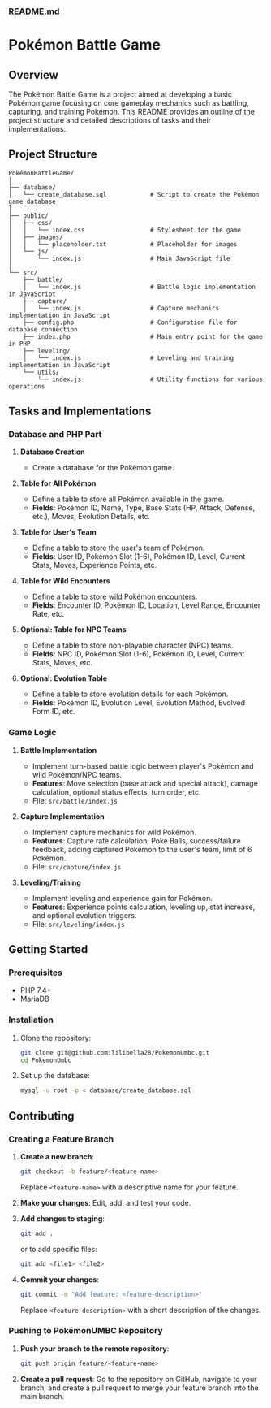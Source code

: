 ### README.md

# Pokémon Battle Game

## Overview
The Pokémon Battle Game is a project aimed at developing a basic Pokémon game focusing on core gameplay mechanics such as battling, capturing, and training Pokémon. This README provides an outline of the project structure and detailed descriptions of tasks and their implementations.

## Project Structure

```plaintext
PokémonBattleGame/
│
├── database/
│   └── create_database.sql            # Script to create the Pokémon game database
│
├── public/
│   ├── css/
│   │   └── index.css                  # Stylesheet for the game
│   ├── images/
│   │   └── placeholder.txt            # Placeholder for images
│   └── js/
│       └── index.js                   # Main JavaScript file
│
└── src/
    ├── battle/
    │   └── index.js                   # Battle logic implementation in JavaScript
    ├── capture/
    │   └── index.js                   # Capture mechanics implementation in JavaScript
    ├── config.php                     # Configuration file for database connection
    ├── index.php                      # Main entry point for the game in PHP
    ├── leveling/
    │   └── index.js                   # Leveling and training implementation in JavaScript
    └── utils/
        └── index.js                   # Utility functions for various operations
```

## Tasks and Implementations

### Database and PHP Part

1. **Database Creation**
   - Create a database for the Pokémon game.
 

2. **Table for All Pokémon**
   - Define a table to store all Pokémon available in the game.
   - **Fields**: Pokémon ID, Name, Type, Base Stats (HP, Attack, Defense, etc.), Moves, Evolution Details, etc.


3. **Table for User's Team**
   - Define a table to store the user's team of Pokémon.
   - **Fields**: User ID, Pokémon Slot (1-6), Pokémon ID, Level, Current Stats, Moves, Experience Points, etc.


4. **Table for Wild Encounters**
   - Define a table to store wild Pokémon encounters.
   - **Fields**: Encounter ID, Pokémon ID, Location, Level Range, Encounter Rate, etc.


5. **Optional: Table for NPC Teams**
   - Define a table to store non-playable character (NPC) teams.
   - **Fields**: NPC ID, Pokémon Slot (1-6), Pokémon ID, Level, Current Stats, Moves, etc.


6. **Optional: Evolution Table**
   - Define a table to store evolution details for each Pokémon.
   - **Fields**: Pokémon ID, Evolution Level, Evolution Method, Evolved Form ID, etc.
  

### Game Logic

1. **Battle Implementation**
   - Implement turn-based battle logic between player's Pokémon and wild Pokémon/NPC teams.
   - **Features**: Move selection (base attack and special attack), damage calculation, optional status effects, turn order, etc.
   - File: `src/battle/index.js`

2. **Capture Implementation**
   - Implement capture mechanics for wild Pokémon.
   - **Features**: Capture rate calculation, Poké Balls, success/failure feedback, adding captured Pokémon to the user's team, limit of 6 Pokémon.
   - File: `src/capture/index.js`

3. **Leveling/Training**
   - Implement leveling and experience gain for Pokémon.
   - **Features**: Experience points calculation, leveling up, stat increase, and optional evolution triggers.
   - File: `src/leveling/index.js`

## Getting Started

### Prerequisites
- PHP 7.4+
- MariaDB

### Installation
1. Clone the repository:
   ```bash
   git clone git@github.com:lilibella28/PokemonUmbc.git
   cd PokemonUmbc
   ```

2. Set up the database:
   ```bash
   mysql -u root -p < database/create_database.sql
   ```



## Contributing

### Creating a Feature Branch
1. **Create a new branch**:
   ```bash
   git checkout -b feature/<feature-name>
   ```
   Replace `<feature-name>` with a descriptive name for your feature.

2. **Make your changes**:
   Edit, add, and test your code.

3. **Add changes to staging**:
   ```bash
   git add .
   ```
   or to add specific files:
   ```bash
   git add <file1> <file2>
   ```

4. **Commit your changes**:
   ```bash
   git commit -m "Add feature: <feature-description>"
   ```
   Replace `<feature-description>` with a short description of the changes.

### Pushing to PokémonUMBC Repository
1. **Push your branch to the remote repository**:
   ```bash
   git push origin feature/<feature-name>
   ```

2. **Create a pull request**:
   Go to the repository on GitHub, navigate to your branch, and create a pull request to merge your feature branch into the main branch.

